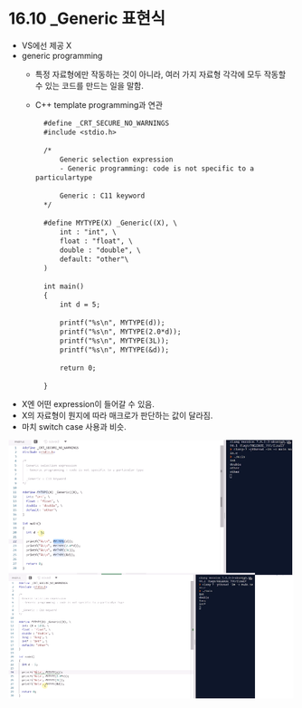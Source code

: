# 16.10 _Generic 표현식
* VS에선 제공 X
* generic programming
    - 특정 자료형에만 작동하는 것이 아니라, 여러 가지 자료형 각각에 모두 작동할 수 있는 코드를 만드는 일을 말함.
    - C++ template programming과 연관

            #define _CRT_SECURE_NO_WARNINGS
            #include <stdio.h>

            /*
                Generic selection expression
                - Generic programming: code is not specific to a particulartype

                Generic : C11 keyword
            */

            #define MYTYPE(X) _Generic((X), \
                int : "int", \
                float : "float", \
                double : "double", \
                default: "other"\
            )

            int main()
            {
                int d = 5;

                printf("%s\n", MYTYPE(d));
                printf("%s\n", MYTYPE(2.0*d));
                printf("%s\n", MYTYPE(3L));
                printf("%s\n", MYTYPE(&d));

                return 0;

            } 

* X엔 어떤 expression이 들어갈 수 있음.
* X의 자료형이 뭔지에 따라 매크로가 판단하는 값이 달라짐.
* 마치 switch case 사용과 비슷.

![](../images/chapter16/pre12.png)